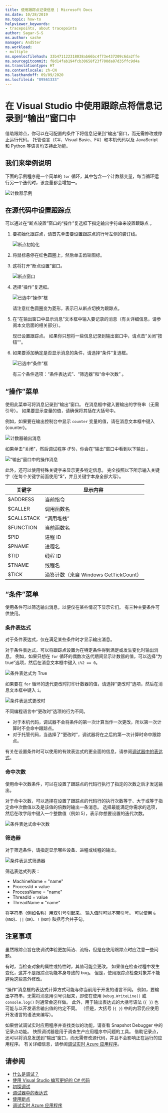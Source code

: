 ```yaml
---
title: 使用跟踪点记录信息 | Microsoft Docs
ms.date: 10/28/2019
ms.topic: how-to
helpviewer_keywords:
- tracepoints, about tracepoints
author: Sagar-S-S
ms.author: sashe
manager: AndSter
ms.workload:
- multiple
ms.openlocfilehash: 33b471122318038ab66bc4f73e437209c6da2ffe
ms.sourcegitcommit: f8d14fab194fcb30658f23f700da07d35ffc9d4a
ms.translationtype: HT
ms.contentlocale: zh-CN
ms.lasthandoff: 09/09/2020
ms.locfileid: "89561333"
---
```

# <a name="log-info-to-the-output-window-using-tracepoints-in-visual-studio"></a>在 Visual Studio 中使用跟踪点将信息记录到“输出”窗口中

借助跟踪点，你可以在可配置的条件下将信息记录到“输出”窗口，而无需修改或停止运行代码。 托管语言（C#、Visual Basic、F#）和本机代码以及 JavaScript 和 Python 等语言均支持此功能。

## <a name="let39s-take-an-example"></a>我们来举例说明

下面的示例程序是一个简单的 `for` 循环，其中包含一个计数器变量，每当循环运行另一个迭代时，该变量都会增加一。

![计数器示例](../debugger/media/counterexample.png "计数器示例")

## <a name="set-tracepoints-in-source-code"></a>在源代码中设置跟踪点

可以通过在“断点设置”窗口的“操作”复选框下指定输出字符串来设置跟踪点 。

1. 要初始化跟踪点，请首先单击要设置跟踪点的行号左侧的装订线。

   ![断点初始化](../debugger/media/breakpointinitialization.png "断点初始化")

2. 将鼠标悬停在红色圆圈上，然后单击齿轮图标。
3. 这将打开“断点设置”窗口。

   ![断点窗口](../debugger/media/breakpointwindow.png "断点窗口")

4. 选择“操作”复选框。

   ![已选中“操作”框](../debugger/media/checkedactionsbox.png "已选中“操作”框")

   请注意红色圆圈变为菱形，表示已从断点切换为跟踪点。

5. 在“在输出窗口中显示消息”文本框中输入要记录的消息（有关详细信息，请参阅本文后面的相关部分）。

   现已设置跟踪点。 如果你只想将一些信息记录到输出窗口中，请点击“关闭”按钮&quot;&quot;。

6. 如果要添加确定是否显示消息的条件，请选择“条件”复选框。

   ![已选中“条件”框](../debugger/media/checkedconditionsbox.png "已选中“条件”框")

   有三个条件选项：“条件表达式”、“筛选器”和“命中次数”  。

## <a name="actions-menu"></a>“操作”菜单

使用此菜单可将消息记录到“输出”窗口。 在消息框中键入要输出的字符串（无需引号）。 如果要显示变量的值，请确保将其括在大括号中。

例如，如果要在输出控制台中显示 `counter` 变量的值，请在消息文本框中键入 {counter}。

![计数器输出消息](../debugger/media/counteroutputmessage.png "计数器输出消息")

如果单击“关闭”，然后调试程序 (F5)，你会在“输出”窗口中看到以下输出 。

![“输出”窗口中的操作消息](../debugger/media/actionsmessageinoutputwindow.png "“输出”窗口中的操作消息")

此外，还可以使用特殊关键字来显示更多特定信息。 完全按照以下所示输入关键字（在每个关键字前面使用“$”，并且关键字本身全部大写）。

| 关键字 | 显示内容 |
| --- | --- |
| $ADDRESS | 当前指令 |
| $CALLER | 调用函数名 |
| $CALLSTACK | “调用堆栈” |
| $FUNCTION | 当前函数名 |
| $PID | 进程 ID |
| $PNAME | 进程名 |
| $TID | 线程 ID |
| $TNAME   | 线程名 |
| $TICK | 滴答计数（来自 Windows GetTickCount） |

## <a name="conditions-menu"></a>“条件”菜单

使用条件可以筛选输出消息，以便仅在某些情况下显示它们。 有三种主要条件可供使用。

### <a name="conditional-expression"></a>条件表达式
对于条件表达式，仅在满足某些条件时才显示输出消息。

对于条件表达式，可以将跟踪点设置为在特定条件得到满足或发生变化时输出消息。 例如，如果只想在 `for` 循环的偶数次迭代期间显示计数器的值，可以选择“为 true”选项，然后在消息文本框中键入 `i%2 == 0`。

![条件表达式为 True](../debugger/media/conditionalexpressionistrue.png "条件表达式为 True")

如果要在 `for` 循环的迭代更改时打印计数器的值，请选择“更改时”选项，然后在消息文本框中键入 `i`。

![条件表达式更改时](../debugger/media/conditionalexpressionwhenchanged.png "条件表达式更改时")

不同编程语言中“更改时”选项的行为不同。

- 对于本机代码，调试器不会将条件的第一次计算当作一次更改，所以第一次计算时不会命中跟踪点。
- 对于托管代码，当选择了“更改时”，调试器将在之后的第一次计算时命中跟踪点。

有关在设置条件时可以使用的有效表达式的更全面的信息，请参阅[调试器中的表达式](expressions-in-the-debugger.md)。

### <a name="hit-count"></a>命中次数
使用命中次数条件，可以在设置了跟踪点的代码行执行了指定的次数之后才发送输出。

对于命中次数，可以选择在设置了跟踪点的代码行的执行次数等于、大于或等于指定命中次数值以及是该值的倍数时输出一条消息。 选择最能满足你需求的选项，然后在改字段中键入一个整数值（例如 5），表示你想要设置的迭代次数。

![条件表达式命中次数](../debugger/media/conditionalexpressionhitcount.png "条件表达式命中次数")

### <a name="filter"></a>筛选器
对于筛选条件，请指定显示哪些设备、进程或线程的输出。

![条件表达式筛选器](../debugger/media/conditionalexpressionfilter.png "条件表达式筛选器")

筛选表达式列表：

- MachineName = "name"
- ProcessId = value
- ProcessName = "name"
- ThreadId = value
- ThreadName = "name"

将字符串（例如名称）用双引号引起来。 输入值时可以不带引号。 可以使用 `&` (`AND`)、`||` (`OR`)、`!` (`NOT`) 和括号合并子句。

## <a name="considerations"></a>注意事项

虽然跟踪点旨在使调试体验更加简洁、流畅，但是在使用跟踪点时应注意一些问题。

有时，当检查对象的属性或特性时，其值可能会更改。 如果值在检查过程中发生变化，这并不是跟踪点功能本身导致的 bug。 但是，使用跟踪点检查对象并不能避免这些意外修改。

“操作”消息框的表达式计算方式可能与你当前用于开发的语言不同。 例如，要输出字符串，无需将消息用引号引起来，即使在使用 `Debug.WriteLine()` 或 `console.log()` 时通常会这样做。 此外，用于输出表达式的大括号语法 (`{ }`) 也可能与以开发语言输出值的约定不同。 （但是，大括号 (`{ }`) 中的内容仍应使用开发语言的语法来编写）。

如果尝试调试实时应用程序并查找类似的功能，请查看 Snapshot Debugger 中的记录点功能。 快照调试器是用于调查生产应用程序中问题的工具。 借助记录点，还可以将消息发送到“输出”窗口，而无需修改源代码，并且不会影响正在运行的应用程序。 有关详细信息，请参阅[调试实时 Azure 应用程序](../debugger/debug-live-azure-applications.md)。

## <a name="see-also"></a>请参阅

- [什么是调试？](../debugger/what-is-debugging.md)
- [使用 Visual Studio 编写更好的 C# 代码](../debugger/write-better-code-with-visual-studio.md)
- [初探调试](../debugger/debugger-feature-tour.md)
- [调试器中的表达式](expressions-in-the-debugger.md)
- [使用断点](../debugger/using-breakpoints.md)
- [调试实时 Azure 应用程序](../debugger/debug-live-azure-applications.md)
